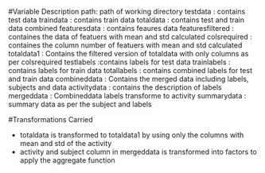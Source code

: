 #Variable Description
path: path of working directory
testdata : contains test data
traindata : contains train data
totaldata : contains test and train data combined
featuresdata : contains feaures data
featuresfiltered : containes the data of featuers with mean and std calculated
colsrequired : containes the column number of featuers with mean and std calculated
totaldata1 : Contains the filtered version of totaldata with only columns as per colsrequired
testlabels :contains labels for test data
trainlabels : contains labels for train data
totallabels : contains combined labels for test and train data
combineddata : Contains the merged data including labels, subjects and data
activitydata : contains the description of labels
mergeddata : Combineddata labels transforme to activity
summarydata : summary data as per the subject and labels

#Transformations Carried

- totaldata is transformed to totaldata1 by using only the columns with mean and std of the activity
- activity and subject column in mergeddata is transformed into factors to apply the aggregate function 
